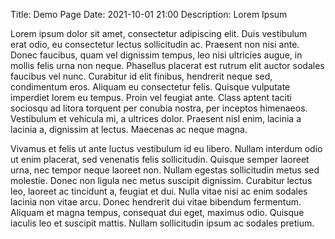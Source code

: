 Title: Demo Page
Date: 2021-10-01 21:00
Description: Lorem Ipsum

Lorem ipsum dolor sit amet, consectetur adipiscing elit. Duis vestibulum erat odio, eu consectetur lectus sollicitudin ac. Praesent non nisi ante. Donec faucibus, quam vel dignissim tempus, leo nisi ultricies augue, in mollis felis urna non neque. Phasellus placerat est rutrum elit auctor sodales faucibus vel nunc. Curabitur id elit finibus, hendrerit neque sed, condimentum eros. Aliquam eu consectetur felis. Quisque vulputate imperdiet lorem eu tempus. Proin vel feugiat ante. Class aptent taciti sociosqu ad litora torquent per conubia nostra, per inceptos himenaeos. Vestibulum et vehicula mi, a ultrices dolor. Praesent nisl enim, lacinia a lacinia a, dignissim at lectus. Maecenas ac neque magna.

Vivamus et felis ut ante luctus vestibulum id eu libero. Nullam interdum odio ut enim placerat, sed venenatis felis sollicitudin. Quisque semper laoreet urna, nec tempor neque laoreet non. Nullam egestas sollicitudin metus sed molestie. Donec non ligula nec metus suscipit dignissim. Curabitur lectus leo, laoreet ac tincidunt a, feugiat et dui. Nulla vitae nisi ac enim sodales lacinia non vitae arcu. Donec hendrerit dui vitae bibendum fermentum. Aliquam et magna tempus, consequat dui eget, maximus odio. Quisque iaculis leo et suscipit mattis. Nullam sollicitudin ipsum ac sodales pretium.